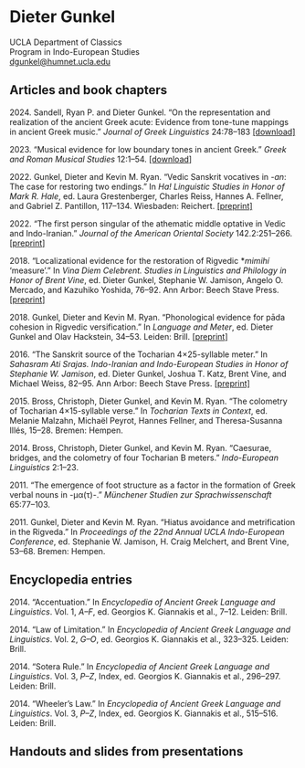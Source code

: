 # Dieter Gunkel
UCLA Department of Classics  
Program in Indo-European Studies  
dgunkel@humnet.ucla.edu  

## Articles and book chapters
2024\. Sandell, Ryan P. and Dieter Gunkel. “On the representation and realization of the ancient Greek acute: Evidence from tone-tune mappings in ancient Greek music.” *Journal of Greek Linguistics* 24:78–183 [\[download\]](https://brill.com/downloadpdf/view/journals/jgl/24/1/article-p78_4.pdf)  

2023\. “Musical evidence for low boundary tones in ancient Greek.” *Greek and Roman Musical Studies* 12:1–54. [\[download\]](https://ucla.box.com/s/nbyv0lckuqwwdfycnaiqn3zslz6hjtsq)  

2022\. Gunkel, Dieter and Kevin M. Ryan. “Vedic Sanskrit vocatives in *-an*: The case for restoring two endings.” In *Ha! Linguistic Studies in Honor of Mark R. Hale*, ed. Laura Grestenberger, Charles Reiss, Hannes A. Fellner, and Gabriel Z. Pantillon, 117–134. Wiesbaden: Reichert. [\[preprint\]](https://ucla.box.com/s/0vdt9xjr4l671rjjtd2ycxceryynggcv)  

2022\. “The first person singular of the athematic middle optative in Vedic and Indo-Iranian.” *Journal of the American Oriental Society* 142.2:251–266. [\[preprint\]](https://ucla.box.com/s/tw55k4ccmlkc0n7ktr457ede8ldjyng6)  

2018\. “Localizational evidence for the restoration of Rigvedic \**mimihí* ‘measure’.” In *Vina Diem Celebrent. Studies in Linguistics and Philology in Honor of Brent Vine*, ed. Dieter Gunkel, Stephanie W. Jamison, Angelo O. Mercado, and Kazuhiko Yoshida, 76–92. Ann Arbor: Beech Stave Press. [\[preprint\]](https://ucla.box.com/s/qhiohaqursaf9fy2u6fzyvxxvifbm4ty)  

2018\. Gunkel, Dieter and Kevin M. Ryan. “Phonological evidence for pāda cohesion in Rigvedic versification.” In *Language and Meter*, ed. Dieter Gunkel and Olav Hackstein, 34–53. Leiden: Brill. [\[preprint\]](https://ucla.box.com/s/kgekwsfdom65z14nc0jcgg4adtm261gx)  

2016\. “The Sanskrit source of the Tocharian 4×25-syllable meter.” In *Sahasram Ati Srajas. Indo-Iranian and Indo-European Studies in Honor of Stephanie W. Jamison*, ed. Dieter Gunkel, Joshua T. Katz, Brent Vine, and Michael Weiss, 82–95. Ann Arbor: Beech Stave Press. [\[preprint\]](https://ucla.box.com/s/8opy39dz654iquczm8mvc05vd6u6ip3l)  

2015\. Bross, Christoph, Dieter Gunkel, and Kevin M. Ryan. “The colometry of Tocharian 4×15-syllable verse.” In *Tocharian Texts in Context*, ed. Melanie Malzahn, Michaël Peyrot, Hannes Fellner, and Theresa-Susanna Illés, 15–28. Bremen: Hempen.  

2014\. Bross, Christoph, Dieter Gunkel, and Kevin M. Ryan. “Caesurae, bridges, and the colometry of four Tocharian B meters.” *Indo-European Linguistics* 2:1–23.  

2011\. “The emergence of foot structure as a factor in the formation of Greek verbal nouns in -μα(τ)-.” *Münchener Studien zur Sprachwissenschaft* 65:77–103.  

2011\. Gunkel, Dieter and Kevin M. Ryan. “Hiatus avoidance and metrification in the Rigveda.” In *Proceedings of the 22nd Annual UCLA Indo-European Conference*, ed. Stephanie W. Jamison, H. Craig Melchert, and Brent Vine, 53–68. Bremen: Hempen.  

## Encyclopedia entries
2014\. “Accentuation.” In *Encyclopedia of Ancient Greek Language and Linguistics*. Vol. 1, *A–F*, ed. Georgios K. Giannakis et al., 7–12. Leiden: Brill.  

2014\. “Law of Limitation.” In *Encyclopedia of Ancient Greek Language and Linguistics*. Vol. 2, *G–O*, ed. Georgios K. Giannakis et al., 323–325. Leiden: Brill.  

2014\. “Sotera Rule.” In *Encyclopedia of Ancient Greek Language and Linguistics*. Vol. 3, *P–Z*, Index, ed. Georgios K. Giannakis et al., 296–297. Leiden: Brill.  

2014\. “Wheeler’s Law.” In *Encyclopedia of Ancient Greek Language and Linguistics*. Vol. 3, *P–Z*, Index, ed. Georgios K. Giannakis et al., 515–516. Leiden: Brill.  

## Handouts and slides from presentations
